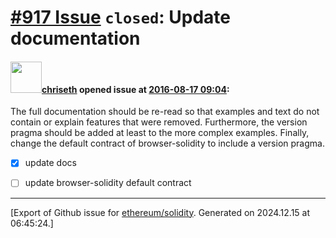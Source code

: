 # [\#917 Issue](https://github.com/ethereum/solidity/issues/917) `closed`: Update documentation

#### <img src="https://avatars.githubusercontent.com/u/9073706?v=4" width="50">[chriseth](https://github.com/chriseth) opened issue at [2016-08-17 09:04](https://github.com/ethereum/solidity/issues/917):

The full documentation should be re-read so that examples and text do not contain or explain features that were removed. Furthermore, the version pragma should be added at least to the more complex examples. Finally, change the default contract of browser-solidity to include a version pragma.
- [x] update docs
- [ ] update browser-solidity default contract





-------------------------------------------------------------------------------



[Export of Github issue for [ethereum/solidity](https://github.com/ethereum/solidity). Generated on 2024.12.15 at 06:45:24.]
